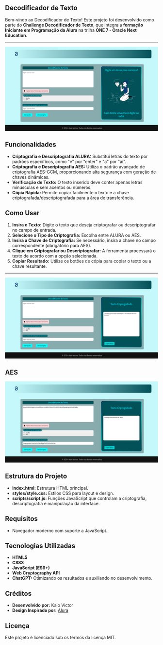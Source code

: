 ## Decodificador de Texto

Bem-vindo ao Decodificador de Texto! Este projeto foi desenvolvido como parte do **Challenge Decodificador de Texto**, que integra a **formação Iniciante em Programação da Alura** na trilha **ONE 7 - Oracle Next Education**.

---

<img src="assets/tela-inicial-do-decodificador.png" alt="Imagem do Decodificador">


## Funcionalidades
 
- **Criptografia e Descriptografia ALURA:** Substitui letras do texto por padrões específicos, como "e" por "enter" e "a" por "ai".
- **Criptografia e Descriptografia AES:** Utiliza o padrão avançado de criptografia AES-GCM, proporcionando alta segurança com geração de chaves dinâmicas.
- **Verificação de Texto:** O texto inserido deve conter apenas letras minúsculas e sem acentos ou números.
- **Cópia Rápida:** Permite copiar facilmente o texto e a chave criptografada/descriptografada para a área de transferência.


## Como Usar

1. **Insira o Texto:** Digite o texto que deseja criptografar ou descriptografar no campo de entrada.
2. **Selecione o Tipo de Criptografia:** Escolha entre ALURA ou AES.
3. **Insira a Chave de Criptografia:** Se necessário, insira a chave no campo correspondente (obrigatório para AES).
4. **Clique em Criptografar ou Descriptografar:** A ferramenta processará o texto de acordo com a opção selecionada.
5. **Copiar Resultado:** Utilize os botões de cópia para copiar o texto ou a chave resultante.

---

<img src="assets/tela-apos-descriptografar.png" alt="Imagem do Decodificador">



## AES

<img src="assets/tela-usando-aes.png" alt="Imagem do Decodificador">

## Estrutura do Projeto

- **index.html:** Estrutura HTML principal.
- **styles/style.css:** Estilos CSS para layout e design.
- **scripts/script.js:** Funções JavaScript que controlam a criptografia, descriptografia e manipulação da interface.

## Requisitos

- Navegador moderno com suporte a JavaScript.

## Tecnologias Utilizadas

- **HTML5**
- **CSS3**
- **JavaScript (ES6+)**
- **Web Cryptography API**
- **ChatGPT:** Otimizando os resultados e auxiliando no desenvolvimento.

## Créditos

- **Desenvolvido por:** Kaio Victor
- **Design Inspirado por:** [Alura](https://www.alura.com.br)

## Licença

Este projeto é licenciado sob os termos da licença MIT.


